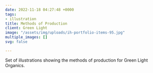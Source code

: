 ```yaml
---
date: 2022-11-18 04:27:48 +0000
tags:
- illustration
title: Methods of Production
client: Green Light
image: "/assets/img/uploads/ih-portfolio-items-95.jpg"
multiple_images: []
svg: false

---
```

Set of illustrations showing the methods of production for Green Light Organics.